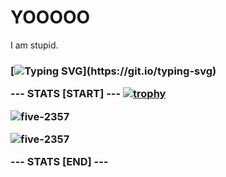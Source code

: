 <h1 align="left">YOOOOO</h1>

I am stupid.

<h3 align="left">

[![Typing SVG](https://readme-typing-svg.herokuapp.com?size=30&lines=Stop+Being+Stupid.)](https://git.io/typing-svg)

--- STATS [START] ---
[![trophy](https://github-profile-trophy.vercel.app/?username=five-2357)](https://github.com/five-2357/github-profile-trophy)

![five-2357](https://github-readme-stats.vercel.app/api?username=five-2357&show_icons=true&theme=tokyonight&hide=["issues"])

![five-2357](https://github-readme-stats.vercel.app/api/top-langs?username=five-2357&show_icons=true&theme=tokyonight&layout=compact)

--- STATS [END] ---
